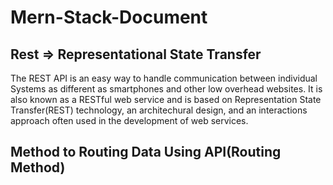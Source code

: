 # Mern-Stack-Document

## Rest => Representational State Transfer

The REST API is an easy way to handle communication between individual Systems as different as smartphones and other low overhead websites.
It is also known as a RESTful web service and is based on Representation State Transfer(REST) technology, an architechural design, and an interactions approach often used in the development of web services.

## Method to Routing Data Using API(Routing Method)

